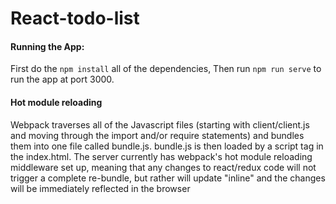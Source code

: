 # React-todo-list

<h4>Running the App:</h4>
First do the <code>npm install</code> all of the dependencies, Then run <code>npm run serve</code> to run the app at port 3000.
<h4>Hot module reloading</h4>
Webpack traverses all of the Javascript files (starting with client/client.js and moving through the import and/or require statements) and bundles them into one file called bundle.js. bundle.js is then loaded by a script tag in the index.html. The server currently has webpack's hot module reloading middleware set up, meaning that any changes to react/redux code will not trigger a complete re-bundle, but rather will update "inline" and the changes will be immediately reflected in the browser
